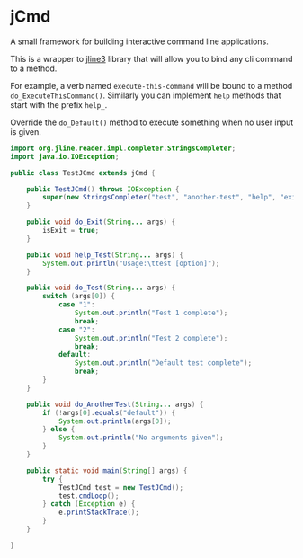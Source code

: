 # jCmd
A small framework for building interactive command line applications.

This is a wrapper to [jline3](https://github.com/jline/jline3) library that will allow you to bind any cli command to a method.

For example, a verb named `execute-this-command` will be bound to a method `do_ExecuteThisCommand()`. Similarly you can implement `help` methods that start with the prefix `help_`.

Override the `do_Default()` method to execute something when no user input is given.

```Java
import org.jline.reader.impl.completer.StringsCompleter;
import java.io.IOException;

public class TestJCmd extends jCmd {

    public TestJCmd() throws IOException {
        super(new StringsCompleter("test", "another-test", "help", "exit"));
    }

    public void do_Exit(String... args) {
        isExit = true;
    }

    public void help_Test(String... args) {
        System.out.println("Usage:\ttest [option]");
    }

    public void do_Test(String... args) {
        switch (args[0]) {
            case "1":
                System.out.println("Test 1 complete");
                break;
            case "2":
                System.out.println("Test 2 complete");
                break;
            default:
                System.out.println("Default test complete");
                break;
        }
    }

    public void do_AnotherTest(String... args) {
        if (!args[0].equals("default")) {
            System.out.println(args[0]);
        } else {
            System.out.println("No arguments given");
        }
    }

    public static void main(String[] args) {
        try {
            TestJCmd test = new TestJCmd();
            test.cmdLoop();
        } catch (Exception e) {
            e.printStackTrace();
        }
    }

}
```
